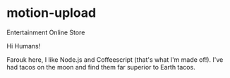 # motion-upload
Entertainment Online Store

Hi Humans!

Farouk here, I like Node.js and Coffeescript (that's what I'm made of!).
I've had tacos on the moon and find them far superior to Earth tacos.
